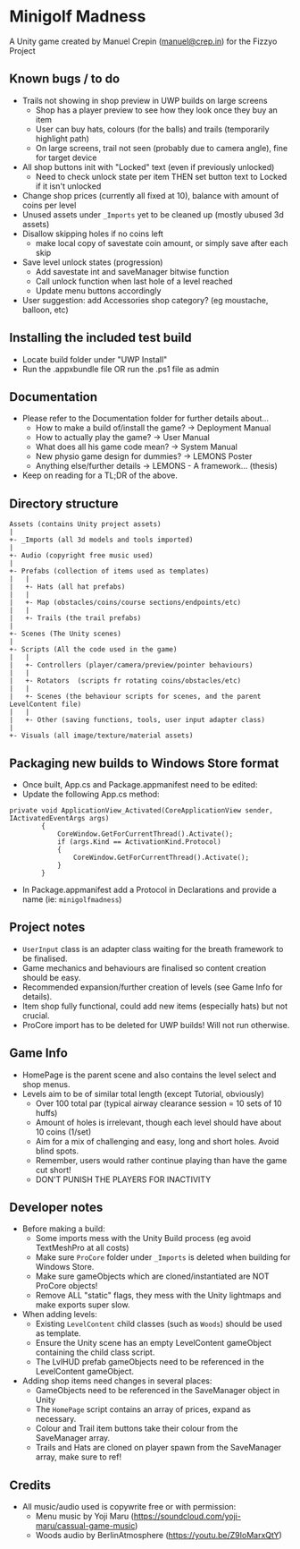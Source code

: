 Minigolf Madness
====
A Unity game created by Manuel Crepin (manuel@crep.in) for the Fizzyo Project

## Known bugs / to do
* Trails not showing in shop preview in UWP builds on large screens
  * Shop has a player preview to see how they look once they buy an item
  * User can buy hats, colours (for the balls) and trails (temporarily highlight path)
  * On large screens, trail not seen (probably due to camera angle), fine for target device
* All shop buttons init with "Locked" text (even if previously unlocked)
  * Need to check unlock state per item THEN set button text to Locked if it isn't unlocked
* Change shop prices (currently all fixed at 10), balance with amount of coins per level
* Unused assets under `_Imports` yet to be cleaned up (mostly ubused 3d assets)
* Disallow skipping holes if no coins left
  * make local copy of savestate coin amount, or simply save after each skip
* Save level unlock states (progression)
  * Add savestate int and saveManager bitwise function
  * Call unlock function when last hole of a level reached
  * Update menu buttons accordingly
* User suggestion: add Accessories shop category? (eg moustache, balloon, etc)

## Installing the included test build
* Locate build folder under "UWP Install"
* Run the .appxbundle file OR run the .ps1 file as admin

## Documentation
* Please refer to the Documentation folder for further details about...
  * How to make a build of/install the game? -> Deployment Manual
  * How to actually play the game? -> User Manual
  * What does all his game code mean? -> System Manual
  * New physio game design for dummies? -> LEMONS Poster
  * Anything else/further details -> LEMONS - A framework... (thesis)
* Keep on reading for a TL;DR of the above.

## Directory structure
```
Assets (contains Unity project assets)
|
+- _Imports (all 3d models and tools imported)
|
+- Audio (copyright free music used)
|
+- Prefabs (collection of items used as templates)
|   |
|   +- Hats (all hat prefabs)
|   |
|   +- Map (obstacles/coins/course sections/endpoints/etc)
|   |
|   +- Trails (the trail prefabs)
|
+- Scenes (The Unity scenes)
|
+- Scripts (All the code used in the game)
|	|
|	+- Controllers (player/camera/preview/pointer behaviours)
|	|
|	+- Rotators  (scripts fr rotating coins/obstacles/etc)
|	|
|	+- Scenes (the behaviour scripts for scenes, and the parent LevelContent file)
|	|
|	+- Other (saving functions, tools, user input adapter class)
|
+- Visuals (all image/texture/material assets)

```


## Packaging new builds to Windows Store format
* Once built, App.cs and Package.appmanifest need to be edited:
* Update the following App.cs method:
```
private void ApplicationView_Activated(CoreApplicationView sender, IActivatedEventArgs args)
        {
            CoreWindow.GetForCurrentThread().Activate();
            if (args.Kind == ActivationKind.Protocol)
            {
                CoreWindow.GetForCurrentThread().Activate();
            }
        }
```
* In Package.appmanifest add a Protocol in Declarations and provide a name (ie: `minigolfmadness`)

## Project notes
* `UserInput` class is an adapter class waiting for the breath framework to be finalised.
* Game mechanics and behaviours are finalised so content creation should be easy.
* Recommended expansion/further creation of levels (see Game Info for details).
* Item shop fully functional, could add new items (especially hats) but not crucial.
* ProCore import has to be deleted for UWP builds! Will not run otherwise.

## Game Info
* HomePage is the parent scene and also contains the level select and shop menus.
* Levels aim to be of similar total length (except Tutorial, obviously)
  * Over 100 total par (typical airway clearance session = 10 sets of 10 huffs)
  * Amount of holes is irrelevant, though each level should have about 10 coins (1/set)
  * Aim for a mix of challenging and easy, long and short holes. Avoid blind spots.
  * Remember, users would rather continue playing than have the game cut short!
  * DON'T PUNISH THE PLAYERS FOR INACTIVITY

## Developer notes
* Before making a build:
  * Some imports mess with the Unity Build process (eg avoid TextMeshPro at all costs)
  * Make sure `ProCore` folder under `_Imports` is deleted when building for Windows Store.
  * Make sure gameObjects which are cloned/instantiated are NOT ProCore objects!
  * Remove ALL "static" flags, they mess with the Unity lightmaps and make exports super slow.
* When adding levels:
  * Existing `LevelContent` child classes (such as `Woods`) should be used as template.
  * Ensure the Unity scene has an empty LevelContent gameObject containing the child class script.
  * The LvlHUD prefab gameObjects need to be referenced in the LevelContent gameObject. 
* Adding shop items need changes in several places:
  * GameObjects need to be referenced in the SaveManager object in Unity
  * The `HomePage` script contains an array of prices, expand as necessary.
  * Colour and Trail item buttons take their colour from the SaveManager array.
  * Trails and Hats are cloned on player spawn from the SaveManager array, make sure to ref!
  
## Credits
* All music/audio used is copywrite free or with permission:
  * Menu music by Yoji Maru (https://soundcloud.com/yoji-maru/cassual-game-music)
  * Woods audio by BerlinAtmosphere (https://youtu.be/Z9IoMarxQtY)
